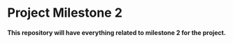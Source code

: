 # Project Milestone 2

#### This repository will have everything related to milestone 2 for the project.
